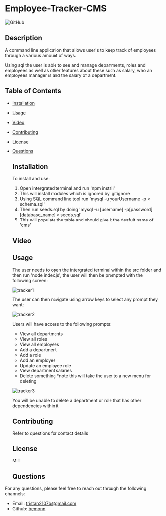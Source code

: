 # Employee-Tracker-CMS

  ![GitHub](https://img.shields.io/badge/license-mit-blue)

  ## Description
  A command line application that allows user's to keep track of employees through a various amount of ways.

  Using sql the user is able to see and manage departments, roles and employees as well as other features about these such as salary, who an employees manager is and the salary of a department.

  ## Table of Contents
- [Installation](#installation)
- [Usage](#usage)
- [Video](#video)
- [Contributing](#contributing)
- [License](#license)
- [Questions](#Questions)
  
  ## Installation
  To install and use:
  1. Open intergrated terminal and run 'npm install'
  2. This will install modules which is ignored by .gitignore
  3. Using SQL command line tool run 'mysql -u yourUsername -p < schema.sql'
  4. Then run seeds.sql by doing 'mysql -u [username] -p[password] [database_name] < seeds.sql'
  5. This will populate the table and should give it the deafult name of 'cms'

  ## Video
  

  
  ## Usage
  The user needs to open the intergrated terminal within the src folder and then run 'node index.js', the user will then be prompted with the following screen:

  ![tracker1](https://github.com/Bemonn/Employee-Tracker-CMS/assets/132788160/1302d9c1-ef12-4206-85fa-204593d0f85d) 


  The user can then navigate using arrow keys to select any prompt they want:

  ![tracker2](https://github.com/Bemonn/Employee-Tracker-CMS/assets/132788160/ae141599-0bdc-4d54-b455-b79c23b9feac)

   Users will have access to the following prompts:
   - View all departments
   - View all roles
   - View all employees
   - Add a department
   - Add a role
   - Add an employee
   - Update an employee role
   - View department salaries
   - Delete something *note this will take the user to a new menu for deleting

    ![tracker3](https://github.com/Bemonn/Employee-Tracker-CMS/assets/132788160/d4c74815-8ee7-487f-b8bd-5442be95d9b2) 

   You will be unable to delete a department or role that has other dependencies within it
  
  ## Contributing
  Refer to questions for contact details

  
  ## License
  MIT

  ## Questions
For any questions, please feel free to reach out through the following channels:
- Email: tristan2107b@gmail.com
- Github: [bemonn](https://github.com/bemonn)
